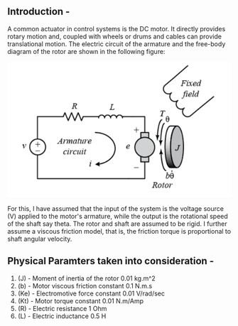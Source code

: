 ## Introduction - 
A common actuator in control systems is the DC motor. It directly provides rotary motion and, coupled with wheels or drums and cables can provide translational motion. The electric circuit of the armature and the free-body diagram of the rotor are shown in the following figure:

![image used](https://github.com/souvik0306/DC-Motor-speed-control-using-Simulink/blob/master/Armature.jpg?raw=true)

For this, I have assumed that the input of the system is the voltage source (V) applied to the motor's armature, while the output is the rotational speed of the shaft say theta. The rotor and shaft are assumed to be rigid.  I further assume a viscous friction model, that is, the friction torque is proportional to shaft angular velocity.

## Physical Paramters taken into consideration - 
1) (J) - Moment of inertia of the rotor     0.01 kg.m^2
2) (b) - Motor viscous friction constant    0.1 N.m.s
3) (Ke) - Electromotive force constant       0.01 V/rad/sec
4) (Kt) - Motor torque constant              0.01 N.m/Amp
5) (R) - Electric resistance                1 Ohm
6) (L) - Electric inductance                0.5 H
